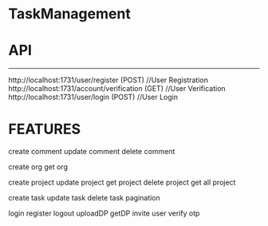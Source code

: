 # TaskManagement

# API
---------------------------------------
http://localhost:1731/user/register (POST) //User Registration
http://localhost:1731/account/verification (GET) //User Verification
http://localhost:1731/user/login (POST) //User Login


# FEATURES

create comment
update comment
delete comment

create org
get org

create project
update project
get project
delete project
get all project

create task
update task
delete task
pagination

login
register
logout
uploadDP
getDP
invite user
verify otp